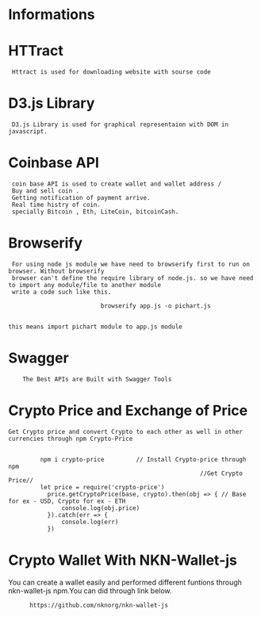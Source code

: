 # Informations

# HTTract
     Httract is used for downloading website with sourse code

# D3.js Library
     D3.js Library is used for graphical representaion with DOM in javascript.
 
# Coinbase API
     coin base API is used to create wallet and wallet address /
     Buy and sell coin .
     Getting notification of payment arrive.
     Real time histry of coin.
     specially Bitcoin , Eth, LiteCoin, bitcoinCash.
# Browserify
     For using node js module we have need to browserify first to run on browser. Without browserify 
     browser can't define the require library of node.js. so we have need to import any module/file to another module 
     write a code such like this.
     
                              browserify app.js -o pichart.js
           
           
    this means import pichart module to app.js module
                    
                
     
  # Swagger 
        The Best APIs are Built with Swagger Tools
        
 # Crypto Price and Exchange of Price 
    Get Crypto price and convert Crypto to each other as well in other currencies through npm Crypto-Price
    
    
             npm i crypto-price         // Install Crypto-price through npm
                                                          //Get Crypto Price//
             let price = require('crypto-price')
               price.getCryptoPrice(base, crypto).then(obj => { // Base for ex - USD, Crypto for ex - ETH 
                   console.log(obj.price)
               }).catch(err => {
                   console.log(err)
               })
               
  #  Crypto Wallet With NKN-Wallet-js
   You can create a wallet easily and performed different funtions through nkn-wallet-js npm.You can did through link below.
      
          https://github.com/nknorg/nkn-wallet-js
  
 
